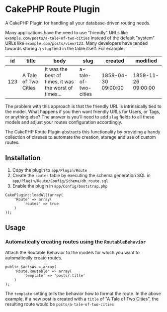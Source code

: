 # CakePHP Route Plugin

A CakePHP Plugin for handling all your database-driven routing needs.

Many applications have the need to use "friendly" URLs like ``example.com/posts/a-tale-of-two-cities`` instead of the default "system" URLs like ``example.com/posts/view/123``. Many developers have tended towards storing a ``slug`` field in the table itself. For example:

<table>
    <thead>
        <tr>
            <th>id</th>
            <th>title</th>
            <th>body</th>
            <th>slug</th>
            <th>created</th>
            <th>modified</th>
        </tr>
    </thead>
    <tbody>
        <tr>
            <td>123</td>
            <td>A Tale of Two Cities</td>
            <td>It was the best of times, it was the worst of times...</td>
            <td>a-tale-of-two-cities</td>
            <td>1859-04-30 09:00:00</td>
            <td>1859-11-26 09:00:00</td>
        </tr>
    </tbody>
</table>

The problem with this approach is that the friendly URL is intrinsically tied to the model. What happens if you then want friendly URLs for Users, or Tags, or anything else? The answer is you'll need to add ``slug`` fields to all these models and adjust your routes configuration accordingly.

The CakePHP Route Plugin abstracts this functionality by providing a handy collection of classes to automate the creation, storage and use of custom routes.

## Installation

1.   Copy the plugin to ``app/Plugin/Route``
1.   Create the ``routes`` table by executing the schema generation SQL in ``app/Plugin/Route/Config/Schema/db_route.sql``
1.   Enable the plugin in ``app/Config/bootstrap.php``


    CakePlugin::loadAll(array(
        'Route' => array(
            'routes' => true
        )
    ));


## Usage

### Automatically creating routes using the ``RoutableBehavior``

Attach the Routable Behavior to the models for which you want to automatically create routes.

    public $actsAs = array(
        'Route.Routable' => array(
            'template' => 'posts/:title'
        )
    );

The ``template`` setting tells the behavior how to format the route. In the above example, if a new post is created with a ``title`` of "A Tale of Two Cities", the resulting route would be ``posts/a-tale-of-two-cities``
